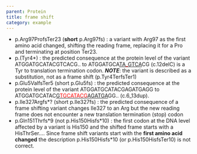 ```yaml
---
parent: Protein
title: frame shift
category: example
---
```


*	p.Arg97ProfsTer23 (**short** p.Arg97fs)
	: a variant with Arg97 as the first amino acid changed, shifting the reading frame, replacing it for a Pro and terminating at position Ter23.
*   p.(Tyr4\*)
	: the predicted consequence at the protein level of the variant ATGGATGCATACGTCACG.. to ATGGATGCA<u>TA<font color="red">\_</font>GTCA</u>CG (c.12delC) is a Tyr to translation termination codon.
	_**NOTE**_: the variant is described as a substitution, not as a frame shift (p.Tyr4TerfsTer1)
*	p.Glu5ValfsTer5 (short p.Glu5fs)
	: the predicted consequence at the protein level of the variant ATGGATGCATACGAGATGAGG  to ATGGATGCATAC<u>G<font color="red">TGCATACG</font>AGATGA</u>GG.. (c.6\_13dup).
*	p.Ile327Argfs*? (short p.Ile327fs)
	: the predicted consequence of a frame shifting variant changes Ile327 to an Arg but the new reading frame does not encounter a new translation termination (stop) codon
*	p.Gln151Thrfs\*9 (not p.His150Hisfs\*10)
	: the first codon at the DNA level affected by a variant is His150 and the shifted frame starts with a HisThrSer.... Since frame shift variants start with the **first amino acid changed** the description p.His150Hisfs\*10 (or p.His150HisfsTer10) is not correct.
